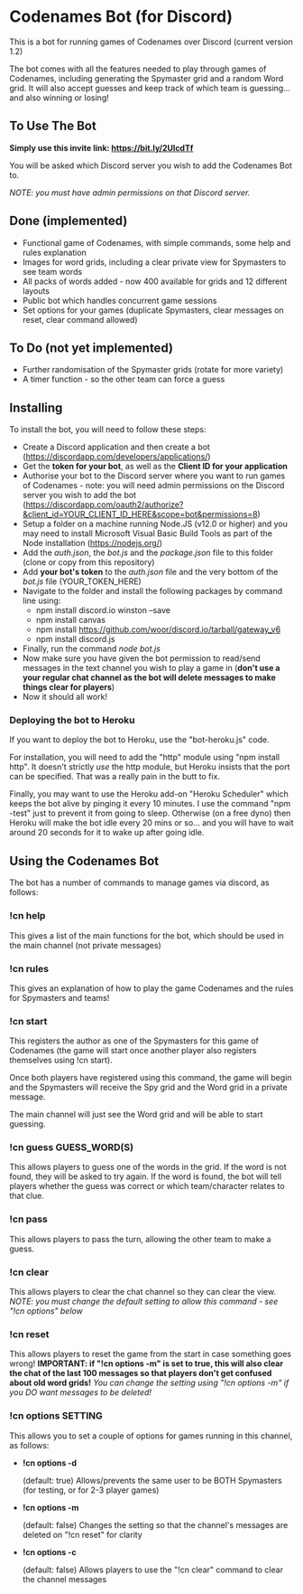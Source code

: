 # Codenames Bot (for Discord)

This is a bot for running games of Codenames over Discord (current version 1.2)

The bot comes with all the features needed to play through games of Codenames, including generating the Spymaster grid and a random Word grid. It will also accept guesses and keep track of which team is guessing... and also winning or losing!

## To Use The Bot
**Simply use this invite link: https://bit.ly/2UlcdTf**

You will be asked which Discord server you wish to add the Codenames Bot to.

_NOTE: you must have admin permissions on that Discord server._

## Done (implemented)

* Functional game of Codenames, with simple commands, some help and rules explanation
* Images for word grids, including a clear private view for Spymasters to see team words
* All packs of words added - now 400 available for grids and 12 different layouts
* Public bot which handles concurrent game sessions
* Set options for your games (duplicate Spymasters, clear messages on reset, clear command allowed)

## To Do (not yet implemented)

* Further randomisation of the Spymaster grids (rotate for more variety)
* A timer function - so the other team can force a guess

## Installing

To install the bot, you will need to follow these steps:

* Create a Discord application and then create a bot (https://discordapp.com/developers/applications/)
* Get the __token for your bot__, as well as the __Client ID for your application__
* Authorise your bot to the Discord server where you want to run games of Codenames - note: you will need admin permissions on the Discord server you wish to add the bot (https://discordapp.com/oauth2/authorize?&client_id=YOUR_CLIENT_ID_HERE&scope=bot&permissions=8)
* Setup a folder on a machine running Node.JS (v12.0 or higher) and you may need to install Microsoft Visual Basic Build Tools as part of the Node installation (https://nodejs.org/)
* Add the *auth.json*, the *bot.js* and the *package.json* file to this folder (clone or copy from this repository)
* Add __your bot's token__ to the *auth.json* file and the very bottom of the *bot.js* file (YOUR_TOKEN_HERE)
* Navigate to the folder and install the following packages by command line using:
  * npm install discord.io winston –save
  * npm install canvas
  * npm install https://github.com/woor/discord.io/tarball/gateway_v6
  * npm install discord.js
* Finally, run the command *node bot.js*
* Now make sure you have given the bot permission to read/send messages in the text channel you wish to play a game in (**don't use a your regular chat channel as the bot will delete messages to make things clear for players**)
* Now it should all work!

### Deploying the bot to Heroku
If you want to deploy the bot to Heroku, use the "bot-heroku.js" code.

For installation, you will need to add the "http" module using "npm install http". It doesn't strictly _use_ the http module, but Heroku insists that the port can be specified. That was a really pain in the butt to fix. 

Finally, you may want to use the Heroku add-on "Heroku Scheduler" which keeps the bot alive by pinging it every 10 minutes. I use the command "npm -test" just to prevent it from going to sleep. Otherwise (on a free dyno) then Heroku will make the bot idle every 20 mins or so... and you will have to wait around 20 seconds for it to wake up after going idle. 

## Using the Codenames Bot

The bot has a number of commands to manage games via discord, as follows:

### !cn help
This gives a list of the main functions for the bot, which should be used in the main channel (not private messages)

### !cn rules
This gives an explanation of how to play the game Codenames and the rules for Spymasters and teams!

### !cn start
This registers the author as one of the Spymasters for this game of Codenames (the game will start once another player also registers themselves using !cn start). 

Once both players have registered using this command, the game will begin and the Spymasters will receive the Spy grid and the Word grid in a private message. 

The main channel will just see the Word grid and will be able to start guessing.

### !cn guess GUESS_WORD(S)
This allows players to guess one of the words in the grid. If the word is not found, they will be asked to try again. If the word is found, the bot will tell players whether the guess was correct or which team/character relates to that clue.

### !cn pass
This allows players to pass the turn, allowing the other team to make a guess.

### !cn clear
This allows players to clear the chat channel so they can clear the view.
_NOTE: you must change the default setting to allow this command - see "!cn options" below_

### !cn reset
This allows players to reset the game from the start in case something goes wrong! 
**IMPORTANT: if "!cn options -m" is set to true, this will also clear the chat of the last 100 messages so that players don't get confused about old word grids!**
_You can change the setting using "!cn options -m" if you DO want messages to be deleted!_

### !cn options SETTING
This allows you to set a couple of options for games running in this channel, as follows:

* **!cn options -d**
 
  (default: true) Allows/prevents the same user to be BOTH Spymasters (for testing, or for 2-3 player games)
 
* **!cn options -m**
 
  (default: false) Changes the setting so that the channel's messages are deleted on "!cn reset" for clarity

* **!cn options -c**
  
  (default: false) Allows players to use the "!cn clear" command to clear the channel messages
